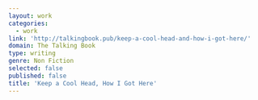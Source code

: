 ```yaml
---
layout: work
categories:
  - work
link: 'http://talkingbook.pub/keep-a-cool-head-and-how-i-got-here/'
domain: The Talking Book
type: writing
genre: Non Fiction
selected: false
published: false
title: 'Keep a Cool Head, How I Got Here'
---
```

